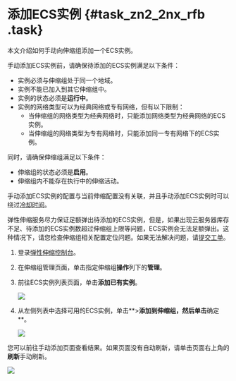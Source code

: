 # 添加ECS实例 {#task_zn2_2nx_rfb .task}

本文介绍如何手动向伸缩组添加一个ECS实例。

手动添加ECS实例前，请确保待添加的ECS实例满足以下条件：

-   实例必须与伸缩组处于同一个地域。
-   实例不能已加入到其它伸缩组中。
-   实例的状态必须是**运行中**。
-   实例的网络类型可以为经典网络或专有网络，但有以下限制：
    -   当伸缩组的网络类型为经典网络时，只能添加网络类型为经典网络的ECS实例。
    -   当伸缩组的网络类型为专有网络时，只能添加同一专有网络下的ECS实例。

同时，请确保伸缩组满足以下条件：

-   伸缩组的状态必须是**启用**。
-   伸缩组内不能存在执行中的伸缩活动。

手动添加ECS实例的配置与当前伸缩配置没有关联，并且手动添加ECS实例时可以绕过[冷却时间](cn.zh-CN/用户指南/使用须知/冷却时间.md#)。

弹性伸缩服务尽力保证足额弹出待添加的ECS实例，但是，如果出现云服务器库存不足、待添加的ECS实例数超过伸缩组上限等问题，ECS实例会无法足额弹出。这种情况下，请您检查伸缩组相关配置定位问题。如果无法解决问题，请[提交工单](https://selfservice.console.aliyun.com/ticket/createIndex.htm)。

1.  登录[弹性伸缩控制台](https://essnew.console.aliyun.com/)。
2.  在伸缩组管理页面，单击指定伸缩组**操作**列下的**管理**。
3.  前往ECS实例列表页面，单击**添加已有实例**。 

    ![](http://static-aliyun-doc.oss-cn-hangzhou.aliyuncs.com/assets/img/40594/156134685521749_zh-CN.png)

4.  从左侧列表中选择可用的ECS实例，单击**\>**添加到伸缩组，然后单击**确定**。 

    ![](http://static-aliyun-doc.oss-cn-hangzhou.aliyuncs.com/assets/img/40594/156134685621750_zh-CN.png)


您可以前往手动添加页面查看结果。如果页面没有自动刷新，请单击页面右上角的**刷新**手动刷新。

![](http://static-aliyun-doc.oss-cn-hangzhou.aliyuncs.com/assets/img/40594/156134685621751_zh-CN.png)

